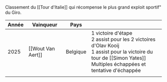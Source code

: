 Classement du [[Tour d'Italie]] qui récompense le plus grand exploit sportif" du Giro.


| Année | Vainqueur         | Pays     |                                                                                                                                                                         |
| ----- | ----------------- | -------- | ----------------------------------------------------------------------------------------------------------------------------------------------------------------------- |
| 2025  | [[Wout Van Aert]] | Belgique | 1 victoire d'étape<br>2 assist pour les 2 victoires d'Olav Kooij<br>1 assist pour la victoire du tour de [[Simon Yates]]<br>Multiples échappées et tentative d'échappée |
|       |                   |          |                                                                                                                                                                         |

